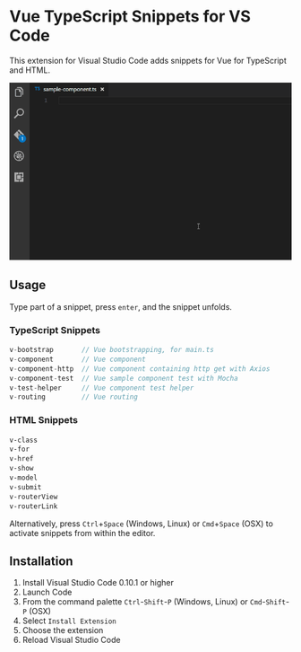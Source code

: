 # Vue TypeScript Snippets for VS Code

This extension for Visual Studio Code adds snippets for Vue for TypeScript and HTML.

![Use Extension](images/use-extension.gif)

## Usage
Type part of a snippet, press `enter`, and the snippet unfolds.

### TypeScript Snippets
```typescript
v-bootstrap       // Vue bootstrapping, for main.ts
v-component       // Vue component
v-component-http  // Vue component containing http get with Axios
v-component-test  // Vue sample component test with Mocha
v-test-helper     // Vue component test helper
v-routing         // Vue routing
```

### HTML Snippets
```html
v-class
v-for
v-href
v-show
v-model
v-submit
v-routerView
v-routerLink
```

Alternatively, press `Ctrl`+`Space` (Windows, Linux) or `Cmd`+`Space` (OSX) to activate snippets from within the editor.

## Installation

1. Install Visual Studio Code 0.10.1 or higher
2. Launch Code
3. From the command palette `Ctrl`-`Shift`-`P` (Windows, Linux) or `Cmd`-`Shift`-`P` (OSX)
4. Select `Install Extension`
5. Choose the extension
6. Reload Visual Studio Code
